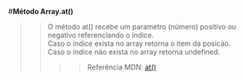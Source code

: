 #**Método Array.at()**
>>O método at() recebe um parametro (número) positivo ou negativo referenciando o índice.\
>>Caso o índice exista no array retorna o item da posicão.\
>>Caso o índice não exista no array retorna undefined.
>>>>Referência MDN: [at()](https://developer.mozilla.org/pt-BR/docs/Web/JavaScript/Reference/Global_Objects/Array/at)
